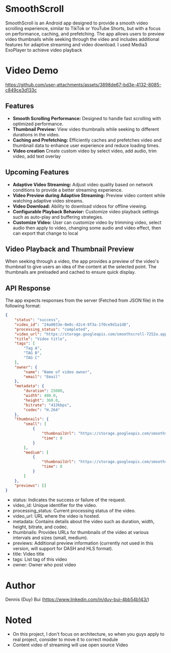 # SmoothScroll

SmoothScroll is an Android app designed to provide a smooth video scrolling experience, similar to TikTok or YouTube Shorts, but with a focus on performance, caching, and prefetching. The app allows users to preview video thumbnails while seeking through the video and includes additional features for adaptive streaming and video download.
I used Media3 ExoPlayer to achieve video playback

# Video Demo

https://github.com/user-attachments/assets/3898de67-bd3e-4132-8085-c849ce3d133c

## Features

- **Smooth Scrolling Performance:** Designed to handle fast scrolling with optimized performance.
- **Thumbnail Preview:** View video thumbnails while seeking to different durations in the video.
- **Caching and Prefetching:** Efficiently caches and prefetches video and thumbnail data to enhance user experience and reduce loading times.
- **Video creation** Create custom video by select video, add audio, trim video, add text overlay

## Upcoming Features

- **Adaptive Video Streaming:** Adjust video quality based on network conditions to provide a better streaming experience.
- **Video Preview during Adaptive Streaming:** Preview video content while watching adaptive video streams.
- **Video Download:** Ability to download videos for offline viewing.
- **Configurable Playback Behavior:** Customize video playback settings such as auto-play and buffering strategies.
- **Customize Video:** User can customize video by trimming video, select audio then apply to video, changing some audio and video effect, then can export that change to local

## Video Playback and Thumbnail Preview

When seeking through a video, the app provides a preview of the video's thumbnail to give users an idea of the content at the selected point. The thumbnails are preloaded and cached to ensure quick display.

## API Response

The app expects responses from the server (Fetched from JSON file) in the following format:

```json
{
    "status": "success",
    "video_id": "24a0033e-0e0c-42c4-9f3a-1f0ce9d1a1d8",
    "processing_status": "completed",
    "video_url": "https://storage.googleapis.com/smoothscroll-7252a.appspot.com/videos/video_1.mp4",
    "title": "Video title",
    "tags": [
        "Tag A",
        "TAG B",
        "TAG C"
    ],
    "owner": {
        "name": "Name of video owner",
        "email": "Email"
    },
    "metadata": {
        "duration": 25000,
        "width": 480.0,
        "height": 360.0,
        "bitrate": "413kbps",
        "codec": "H.264"
    },
    "thumbnails": {
        "small": [
            {
                "thumbnailUrl": "https://storage.googleapis.com/smoothscroll-7252a.appspot.com/thumbnails/video_1/small/thumbnail_0.jpg",
                "time": 0
            }
        ],
        "medium": [
            {
                "thumbnailUrl": "https://storage.googleapis.com/smoothscroll-7252a.appspot.com/thumbnails/video_1/medium/thumbnail_0.jpg",
                "time": 0
            }
        ]
    },
    "previews": []
}
```

- status: Indicates the success or failure of the request.
- video_id: Unique identifier for the video.
- processing_status: Current processing status of the video.
- video_url: URL where the video is hosted.
- metadata: Contains details about the video such as duration, width, height, bitrate, and codec.
- thumbnails: Provides URLs for thumbnails of the video at various intervals and sizes (small, medium).
- previews: Additional preview information (currently not used in this version, will support for DASH and HLS format).
- title: Video title
- tags: List tag of this video
- owner: Owner who post video

# Author
Dennis (Duy) Bui (https://www.linkedin.com/in/duy-bui-4bb54b143/)

# Noted
- On this project, I don't focus on architecture, so when you guys apply to real project, consider to move it to correct module
- Content video of streaming will use open source Video
